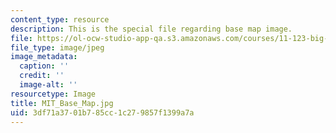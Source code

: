```yaml
---
content_type: resource
description: This is the special file regarding base map image.
file: https://ol-ocw-studio-app-qa.s3.amazonaws.com/courses/11-123-big-plans-and-mega-urban-landscapes-spring-2014/3df71a3701b785cc1c279857f1399a7a_MIT_Base_Map.jpg
file_type: image/jpeg
image_metadata:
  caption: ''
  credit: ''
  image-alt: ''
resourcetype: Image
title: MIT_Base_Map.jpg
uid: 3df71a37-01b7-85cc-1c27-9857f1399a7a
---
```

